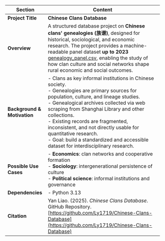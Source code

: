 | Section                     | Content                                                                                                                                                                                                                                                                                                                                                                                                                                       |
|-----------------------------|-----------------------------------------------------------------------------------------------------------------------------------------------------------------------------------------------------------------------------------------------------------------------------------------------------------------------------------------------------------------------------------------------------------------------------------------------|
| **Project Title**           | **Chinese Clans Database**                                                                                                                                                                                                                                                                                                                                                                                                                    |
| **Overview**                | A structured database project on **Chinese clans' genealogies (族谱)**, designed for historical, sociological, and economic research. The project provides a machine-readable panel dataset **up to 2023** [genealogy_panel.csv](genealogy_panel.csv), enabling the study of how clan culture and social networks shape rural economic and social outcomes.                                                                                     |
| **Background & Motivation** | - Clans as key informal institutions in Chinese society.<br>- Genealogies are primary sources for population, culture, and lineage studies.<br>- Genealogical archives collected via web scraping from Shanghai Library and other collections. <br>- Existing records are fragmented, inconsistent, and not directly usable for quantitative research.<br>- Goal: build a standardized and accessible dataset for interdisciplinary research. |
| **Possible Use Cases**   | -  **Economics**: clan networks and cooperative formation<br>- **Sociology**: intergenerational persistence of culture<br>- **Political science**: informal institutions and governance                                                                                                                                                                                                                                                       | |
| **Dependencies**            | - Python 3.13                                                                                                                                                                                                                                                                                                                                                                                                                                 |
| **Citation**                | Yan Liao. (2025). *Chinese Clans Database*. GitHub Repository. [https://github.com/Ly1719/Chinese-Clans-Database](https://github.com/Ly1719/Chinese-Clans-Database)                                                                                                                                                                                                                                                                           |
